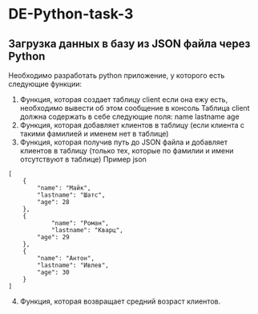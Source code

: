 # DE-Python-task-3
## Загрузка данных в базу из JSON файла через Python

Необходимо разработать python приложение, у которого есть следующие функции:
1. Функция, которая создает таблицу client если она ежу есть, необходимо
вывести об этом сообщение в консоль
Таблица client должна содержать в себе следующие поля:
name
lastname
age
2. Функция, которая добавляет клиентов в таблицу (если клиента с такими
фамилией и именем нет в таблице)
3. Функция, которая получив путь до JSON файла и добавляет клиентов в таблицу
(только тех, которые по фамилии и имени отсутствуют в таблице)
Пример json
```
[
	{
		"name": "Майк",
		"lastname": "Шатс",
		"age": 28
	},
	{
			"name": "Роман",
			"lastname": "Кварц",
		"age": 29
	},
	{
		"name": "Антон",
		"lastname": "Ивлев",
		"age": 30
	}
]
```
4. Функция, которая возвращает средний возраст клиентов.
